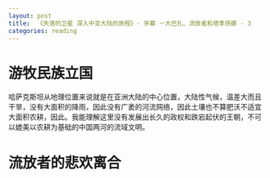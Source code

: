 ```yaml
---
layout: post
title:  《失落的卫星 深入中亚大陆的旅程》- 序幕 －大巴扎、流放者和塔季扬娜 - 3
categories: reading
---
```


# 游牧民族立国

哈萨克斯坦从地理位置来说就是在亚洲大陆的中心位置，大陆性气候，温差大而且干旱，没有大面积的降雨，因此没有广袤的河流网络，因此土壤也不算肥沃不适宜大面积农耕，因此。我能理解这里没有发展出长久的政权和跌宕起伏的王朝，不可以媲美以农耕为基础的中国两河的流域文明。

# 流放者的悲欢离合

<!--stackedit_data:
eyJoaXN0b3J5IjpbMTkxNzcxODQ2OSwtMTEzMTk5ODU3Ml19
-->